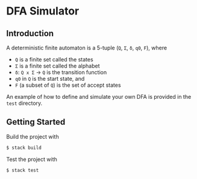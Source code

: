 # DFA Simulator

## Introduction

A deterministic finite automaton is a 5-tuple (`Q`, `Σ`, `δ`, `q0`, `F`), where
- `Q` is a finite set called the states
- `Σ` is a finite set called the alphabet
- `δ`: `Q x Σ` -> `Q` is the transition function
- `q0` in `Q` is the start state, and
- `F` (a subset of `Q`) is the set of accept states

An example of how to define and simulate your own DFA is provided in the `test` directory.

## Getting Started

Build the project with

```bash
$ stack build
```

Test the project with

```bash
$ stack test
```
